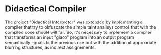 # Didactical Compiler

The project "Didactical Interpreter" was extended by implementing a compiler that try to obfuscate the simple taint analisys control, that with the compiled code should will fail.
So, it's necessary to implement a compiler that transforms an input "giaco" program into an output program semantically equals to the previous one but with the addition of appropriate blurring structures, as indirect assignements.
